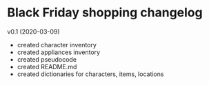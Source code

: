 # Black Friday shopping changelog
v0.1 (2020-03-09)
- created character inventory
- created appliances inventory
- created pseudocode
- created README.md
- created dictionaries for characters, items, locations
